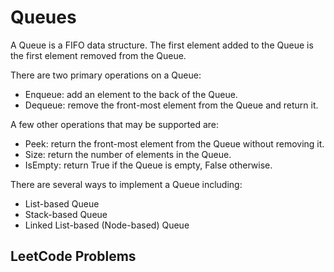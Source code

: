 # Queues

A Queue is a FIFO data structure.  The first element added to the Queue is the first element removed from the Queue.

There are two primary operations on a Queue:
- Enqueue: add an element to the back of the Queue.
- Dequeue: remove the front-most element from the Queue and return it.

A few other operations that may be supported are:
- Peek: return the front-most element from the Queue without removing it.
- Size: return the number of elements in the Queue.
- IsEmpty: return True if the Queue is empty, False otherwise.

There are several ways to implement a Queue including:
- List-based Queue
- Stack-based Queue
- Linked List-based (Node-based) Queue

## LeetCode Problems